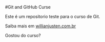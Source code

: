 #Git and GitHub Curse

Este é um repositorio teste para o curso de Git.

Saiba mais em [willianjusten.com.br](https://willianjusten.com.br)

Gostou do curso?
